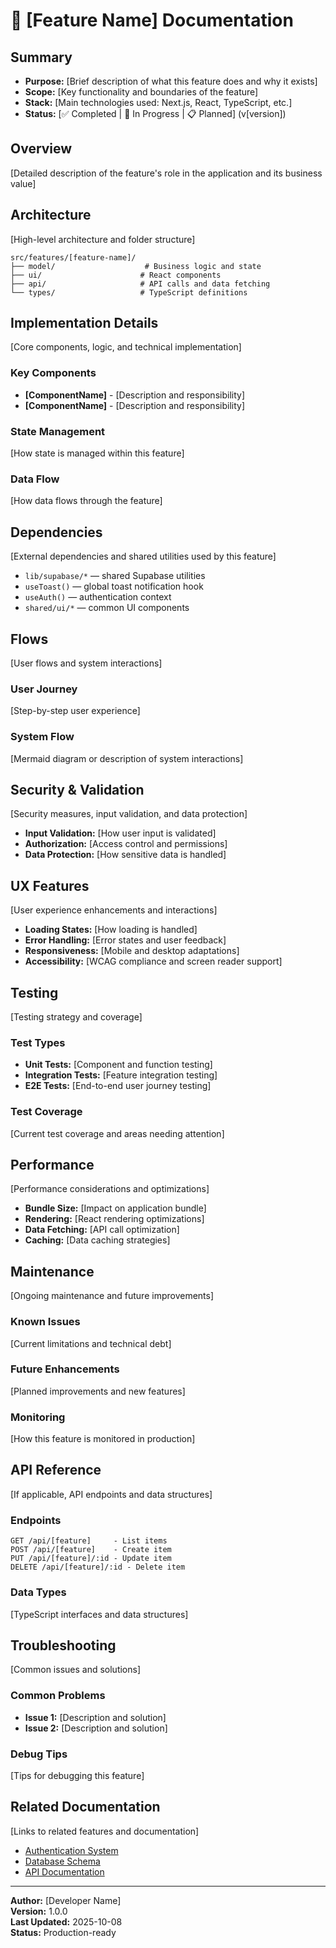 # 🧩 [Feature Name] Documentation

## Summary
- **Purpose:** [Brief description of what this feature does and why it exists]
- **Scope:** [Key functionality and boundaries of the feature]
- **Stack:** [Main technologies used: Next.js, React, TypeScript, etc.]
- **Status:** [✅ Completed | 🧩 In Progress | 📋 Planned] (v[version])

## Overview
[Detailed description of the feature's role in the application and its business value]

## Architecture
[High-level architecture and folder structure]

```
src/features/[feature-name]/
├── model/                    # Business logic and state
├── ui/                      # React components
├── api/                     # API calls and data fetching
└── types/                   # TypeScript definitions
```

## Implementation Details
[Core components, logic, and technical implementation]

### Key Components
- **[ComponentName]** - [Description and responsibility]
- **[ComponentName]** - [Description and responsibility]

### State Management
[How state is managed within this feature]

### Data Flow
[How data flows through the feature]

## Dependencies
[External dependencies and shared utilities used by this feature]

- `lib/supabase/*` — shared Supabase utilities
- `useToast()` — global toast notification hook
- `useAuth()` — authentication context
- `shared/ui/*` — common UI components

## Flows
[User flows and system interactions]

### User Journey
[Step-by-step user experience]

### System Flow
[Mermaid diagram or description of system interactions]

## Security & Validation
[Security measures, input validation, and data protection]

- **Input Validation:** [How user input is validated]
- **Authorization:** [Access control and permissions]
- **Data Protection:** [How sensitive data is handled]

## UX Features
[User experience enhancements and interactions]

- **Loading States:** [How loading is handled]
- **Error Handling:** [Error states and user feedback]
- **Responsiveness:** [Mobile and desktop adaptations]
- **Accessibility:** [WCAG compliance and screen reader support]

## Testing
[Testing strategy and coverage]

### Test Types
- **Unit Tests:** [Component and function testing]
- **Integration Tests:** [Feature integration testing]
- **E2E Tests:** [End-to-end user journey testing]

### Test Coverage
[Current test coverage and areas needing attention]

## Performance
[Performance considerations and optimizations]

- **Bundle Size:** [Impact on application bundle]
- **Rendering:** [React rendering optimizations]
- **Data Fetching:** [API call optimization]
- **Caching:** [Data caching strategies]

## Maintenance
[Ongoing maintenance and future improvements]

### Known Issues
[Current limitations and technical debt]

### Future Enhancements
[Planned improvements and new features]

### Monitoring
[How this feature is monitored in production]

## API Reference
[If applicable, API endpoints and data structures]

### Endpoints
```
GET /api/[feature]     - List items
POST /api/[feature]    - Create item
PUT /api/[feature]/:id - Update item
DELETE /api/[feature]/:id - Delete item
```

### Data Types
[TypeScript interfaces and data structures]

## Troubleshooting
[Common issues and solutions]

### Common Problems
- **Issue 1:** [Description and solution]
- **Issue 2:** [Description and solution]

### Debug Tips
[Tips for debugging this feature]

## Related Documentation
[Links to related features and documentation]

- [Authentication System](./auth/AUTHENTICATION.md)
- [Database Schema](../scripts/)
- [API Documentation](../api/)

---

**Author:** [Developer Name]  
**Version:** 1.0.0  
**Last Updated:** 2025-10-08  
**Status:** Production-ready
